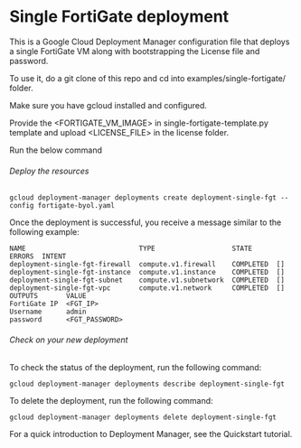 # Single FortiGate deployment

This is a Google Cloud Deployment Manager configuration file that deploys a single FortiGate VM along with bootstrapping the License file and password.

To use it, do a git clone of this repo and cd into examples/single-fortigate/ folder. 

Make sure you have gcloud installed and configured.

Provide the <FORTIGATE_VM_IMAGE> in single-fortigate-template.py template and upload <LICENSE_FILE> in the license folder.

Run the below command

###### Deploy the resources

```
gcloud deployment-manager deployments create deployment-single-fgt --config fortigate-byol.yaml

```

Once the deployment is successful, you receive a message similar to the following example:

```
NAME                            TYPE                   STATE      ERRORS  INTENT
deployment-single-fgt-firewall  compute.v1.firewall    COMPLETED  []
deployment-single-fgt-instance  compute.v1.instance    COMPLETED  []
deployment-single-fgt-subnet    compute.v1.subnetwork  COMPLETED  []
deployment-single-fgt-vpc       compute.v1.network     COMPLETED  []
OUTPUTS       VALUE
FortiGate IP  <FGT_IP>
Username      admin
password      <FGT_PASSWORD>
```

###### Check on your new deployment

To check the status of the deployment, run the following command:

```
gcloud deployment-manager deployments describe deployment-single-fgt
```

To delete the deployment, run the following command:

```
gcloud deployment-manager deployments delete deployment-single-fgt
```

For a quick introduction to Deployment Manager, see the Quickstart tutorial.
